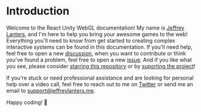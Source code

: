 # Introduction

Welcome to the React Unity WebGL documentation! My name is [Jeffrey Lanters](https://twitter.com/jeffreylanters), and I'm here to help you bring your awesome games to the web! Everything you'll need to know from get started to creating complex interactive systems can be found in this documentation. If you'll need help, feel free to open a new [discussion](https://github.com/jeffreylanters/react-unity-webgl/discussions), when you want to contribute or think you've found a problem, feel free to open a new [issue](https://github.com/jeffreylanters/react-unity-webgl/issues). And if you like what you see, please consider [starring this repository](https://github.com/jeffreylanters/react-unity-webgl/stargazers) or by [suporting the project](https://react-unity-webgl.dev/support)!

If you're stuck or need professional assistance and are looking for personal help over a video call, feel free to reach out to me on [Twitter](https://twitter.com/jeffreylanters) or send me an email to [support@jeffreylanters.me](mailto:support@jeffreylanters.me).

Happy coding! 🚀
